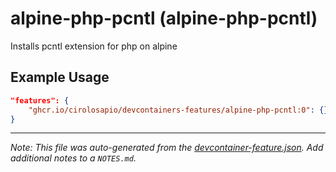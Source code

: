 
# alpine-php-pcntl (alpine-php-pcntl)

Installs pcntl extension for php on alpine

## Example Usage

```json
"features": {
    "ghcr.io/cirolosapio/devcontainers-features/alpine-php-pcntl:0": {}
}
```





---

_Note: This file was auto-generated from the [devcontainer-feature.json](https://github.com/cirolosapio/devcontainers-features/blob/main/src/alpine-php-pcntl/devcontainer-feature.json).  Add additional notes to a `NOTES.md`._
